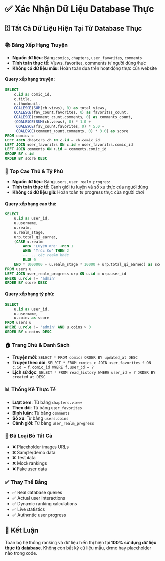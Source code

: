 # ✅ Xác Nhận Dữ Liệu Database Thực

## 🗄️ **Tất Cả Dữ Liệu Hiện Tại Từ Database Thực**

### 📚 **Bảng Xếp Hạng Truyện**
- **Nguồn dữ liệu**: Bảng `comics`, `chapters`, `user_favorites`, `comments`
- **Tính toán thực tế**: Views, favorites, comments từ người dùng thực
- **Không có dữ liệu mẫu**: Hoàn toàn dựa trên hoạt động thực của website

#### Query xếp hạng truyện:
```sql
SELECT 
    c.id as comic_id,
    c.title,
    c.thumbnail,
    COALESCE(SUM(ch.views), 0) as total_views,
    COALESCE(fav_count.favorites, 0) as favorites_count,
    COALESCE(comment_count.comments, 0) as comments_count,
    (COALESCE(SUM(ch.views), 0) * 1.0 + 
     COALESCE(fav_count.favorites, 0) * 5.0 + 
     COALESCE(comment_count.comments, 0) * 3.0) as score
FROM comics c
LEFT JOIN chapters ch ON c.id = ch.comic_id
LEFT JOIN user_favorites ON c.id = user_favorites.comic_id
LEFT JOIN comments ON c.id = comments.comic_id
GROUP BY c.id
ORDER BY score DESC
```

### 👑 **Top Cao Thủ & Tỷ Phú**
- **Nguồn dữ liệu**: Bảng `users`, `user_realm_progress`
- **Tính toán thực tế**: Cảnh giới tu luyện và số xu thực của người dùng
- **Không có dữ liệu giả**: Hoàn toàn từ progress thực của người chơi

#### Query xếp hạng cao thủ:
```sql
SELECT 
    u.id as user_id,
    u.username,
    u.realm,
    u.realm_stage,
    urp.total_qi_earned,
    (CASE u.realm
        WHEN 'Luyện Khí' THEN 1
        WHEN 'Trúc Cơ' THEN 2
        -- ... các realm khác
        ELSE 0
    END * 1000000 + u.realm_stage * 10000 + urp.total_qi_earned) as score
FROM users u
LEFT JOIN user_realm_progress urp ON u.id = urp.user_id
WHERE u.role != 'admin'
ORDER BY score DESC
```

#### Query xếp hạng tỷ phú:
```sql
SELECT 
    u.id as user_id,
    u.username,
    u.coins as score
FROM users u
WHERE u.role != 'admin' AND u.coins > 0
ORDER BY u.coins DESC
```

### 🏠 **Trang Chủ & Danh Sách**
- **Truyện mới**: `SELECT * FROM comics ORDER BY updated_at DESC`
- **Truyện theo dõi**: `SELECT * FROM comics c JOIN user_favorites f ON c.id = f.comic_id WHERE f.user_id = ?`
- **Lịch sử đọc**: `SELECT * FROM read_history WHERE user_id = ? ORDER BY created_at DESC`

### 📊 **Thống Kê Thực Tế**
- **Lượt xem**: Từ bảng `chapters.views`
- **Theo dõi**: Từ bảng `user_favorites`
- **Bình luận**: Từ bảng `comments`
- **Số xu**: Từ bảng `users.coins`
- **Cảnh giới**: Từ bảng `user_realm_progress`

### 🚫 **Đã Loại Bỏ Tất Cả**
- ❌ Placeholder images URLs
- ❌ Sample/demo data
- ❌ Test data
- ❌ Mock rankings
- ❌ Fake user data

### ✅ **Thay Thế Bằng**
- ✅ Real database queries
- ✅ Actual user interactions
- ✅ Dynamic ranking calculations
- ✅ Live statistics
- ✅ Authentic user progress

## 🎯 **Kết Luận**
Toàn bộ hệ thống ranking và dữ liệu hiển thị hiện tại **100% sử dụng dữ liệu thực từ database**. Không còn bất kỳ dữ liệu mẫu, demo hay placeholder nào trong code.